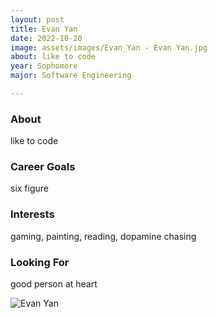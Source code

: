 ```yaml
---
layout: post
title: Evan Yan 
date: 2022-10-20
image: assets/images/Evan_Yan - Evan Yan.jpg
about: like to code
year: Sophomore
major: Software Engineering

---
```


### About

like to code

### Career Goals

six figure

### Interests

gaming, painting, reading, dopamine chasing

### Looking For

good person at heart

<div class="text-center my-5">
    <img src="https://sase-drexel.github.io/mentorship-2022/assets/images/Evan_Yan - Evan Yan.jpg" alt="Evan Yan" class="rounded post-img" />
</div>
